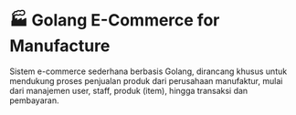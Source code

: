 # 🏭 Golang E-Commerce for Manufacture

Sistem e-commerce sederhana berbasis Golang, dirancang khusus untuk mendukung proses penjualan produk dari perusahaan manufaktur, mulai dari manajemen user, staff, produk (item), hingga transaksi dan pembayaran.
